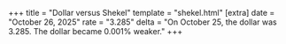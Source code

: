 +++
title = "Dollar versus Shekel"
template = "shekel.html"
[extra]
date = "October 26, 2025"
rate = "3.285"
delta = "On October 25, the dollar was 3.285. The dollar became 0.001% weaker."
+++
